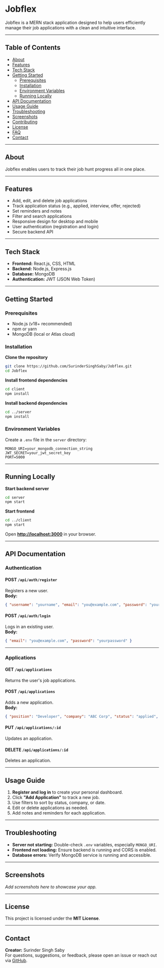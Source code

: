 # Jobflex

Jobflex is a MERN stack application designed to help users efficiently manage their job applications with a clean and intuitive interface.

---

## Table of Contents
- [About](#about)
- [Features](#features)
- [Tech Stack](#tech-stack)
- [Getting Started](#getting-started)
  - [Prerequisites](#prerequisites)
  - [Installation](#installation)
  - [Environment Variables](#environment-variables)
  - [Running Locally](#running-locally)
- [API Documentation](#api-documentation)
- [Usage Guide](#usage-guide)
- [Troubleshooting](#troubleshooting)
- [Screenshots](#screenshots)
- [Contributing](#contributing)
- [License](#license)
- [FAQ](#faq)
- [Contact](#contact)

---

## About
Jobflex enables users to track their job hunt progress all in one place.

---

## Features
- Add, edit, and delete job applications
- Track application status (e.g., applied, interview, offer, rejected)
- Set reminders and notes
- Filter and search applications
- Responsive design for desktop and mobile
- User authentication (registration and login)
- Secure backend API

---

## Tech Stack
- **Frontend:** React.js, CSS, HTML
- **Backend:** Node.js, Express.js
- **Database:** MongoDB
- **Authentication:** JWT (JSON Web Token)

---

## Getting Started

### Prerequisites
- Node.js (v18+ recommended)
- npm or yarn
- MongoDB (local or Atlas cloud)

### Installation

**Clone the repository**
```bash
git clone https://github.com/SurinderSinghSaby/Jobflex.git
cd Jobflex
```

**Install frontend dependencies**
```bash
cd client
npm install
```

**Install backend dependencies**
```bash
cd ../server
npm install
```

### Environment Variables
Create a `.env` file in the `server` directory:

```env
MONGO_URI=your_mongodb_connection_string
JWT_SECRET=your_jwt_secret_key
PORT=5000
```

---

## Running Locally

**Start backend server**
```bash
cd server
npm start
```

**Start frontend**
```bash
cd ../client
npm start
```

Open **[http://localhost:3000](http://localhost:3000)** in your browser.

---

## API Documentation

### Authentication
#### POST `/api/auth/register`
Registers a new user.  
**Body:**  
```json
{ "username": "yourname", "email": "you@example.com", "password": "yourpassword" }
```

#### POST `/api/auth/login`
Logs in an existing user.  
**Body:**  
```json
{ "email": "you@example.com", "password": "yourpassword" }
```

---

### Applications
#### GET `/api/applications`
Returns the user's job applications.

#### POST `/api/applications`
Adds a new application.  
**Body:**  
```json
{ "position": "Developer", "company": "ABC Corp", "status": "applied", "notes": "Follow up next week" }
```

#### PUT `/api/applications/:id`
Updates an application.

#### DELETE `/api/applications/:id`
Deletes an application.

---

## Usage Guide
1. **Register and log in** to create your personal dashboard.
2. Click **"Add Application"** to track a new job.
3. Use filters to sort by status, company, or date.
4. Edit or delete applications as needed.
5. Add notes and reminders for each application.

---

## Troubleshooting
- **Server not starting:** Double-check `.env` variables, especially `MONGO_URI`.
- **Frontend not loading:** Ensure backend is running and CORS is enabled.
- **Database errors:** Verify MongoDB service is running and accessible.

---

## Screenshots
_Add screenshots here to showcase your app._

---


## License
This project is licensed under the **MIT License**.

---


## Contact
**Creator:** Surinder Singh Saby  
For questions, suggestions, or feedback, please open an issue or reach out via [GitHub](https://github.com/SurinderSinghSaby).
